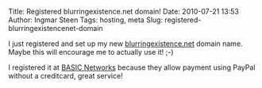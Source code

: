 Title: Registered blurringexistence.net domain!
Date: 2010-07-21 13:53
Author: Ingmar Steen
Tags: hosting, meta
Slug: registered-blurringexistencenet-domain

I just registered and set up my new
[blurringexistence.net](http://blurringexistence.net/) domain name.
Maybe this will encourage me to actually use it! ;-)

I registered it at [<span class="caps">BASIC</span>
Networks](http://basicnetworks.net/) because they allow payment using
PayPal without a creditcard, great service!

